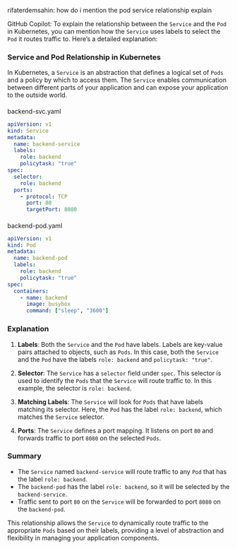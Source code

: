 rifaterdemsahin: how do i mention the pod service relationship  explain

GitHub Copilot: To explain the relationship between the `Service` and the `Pod` in Kubernetes, you can mention how the `Service` uses labels to select the `Pod` it routes traffic to. Here’s a detailed explanation:

### Service and Pod Relationship in Kubernetes

In Kubernetes, a `Service` is an abstraction that defines a logical set of `Pods` and a policy by which to access them. The `Service` enables communication between different parts of your application and can expose your application to the outside world.

#### 

backend-svc.yaml


```yaml
apiVersion: v1
kind: Service
metadata:
  name: backend-service
  labels:
    role: backend
    policytask: "true"
spec:
  selector:
    role: backend
  ports:
    - protocol: TCP
      port: 80
      targetPort: 8080
```

#### 

backend-pod.yaml


```yaml
apiVersion: v1
kind: Pod
metadata:
  name: backend-pod
  labels:
    role: backend
    policytask: "true"
spec:
  containers:
    - name: backend
      image: busybox
      command: ["sleep", "3600"]
```

### Explanation

1. **Labels**: Both the `Service` and the `Pod` have labels. Labels are key-value pairs attached to objects, such as `Pods`. In this case, both the `Service` and the `Pod` have the labels `role: backend` and `policytask: "true"`.

2. **Selector**: The `Service` has a `selector` field under `spec`. This selector is used to identify the `Pods` that the `Service` will route traffic to. In this example, the selector is `role: backend`.

3. **Matching Labels**: The `Service` will look for `Pods` that have labels matching its selector. Here, the `Pod` has the label `role: backend`, which matches the `Service` selector.

4. **Ports**: The `Service` defines a port mapping. It listens on port `80` and forwards traffic to port `8080` on the selected `Pods`.

### Summary

- The `Service` named `backend-service` will route traffic to any `Pod` that has the label `role: backend`.
- The `backend-pod` has the label `role: backend`, so it will be selected by the `backend-service`.
- Traffic sent to port `80` on the `Service` will be forwarded to port `8080` on the `backend-pod`.

This relationship allows the `Service` to dynamically route traffic to the appropriate `Pods` based on their labels, providing a level of abstraction and flexibility in managing your application components.
